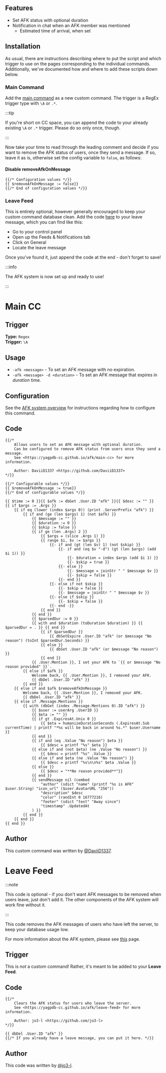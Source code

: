 ## Features

- Set AFK status with optional duration
- Notification in chat when an AFK member was mentioned
  - Estimated time of arrival, when set

## Installation

As usual, there are instructions describing where to put the script and which trigger to use on the pages corresponding to the individual commands. Additionally, we've documented how and where to add these scripts down below.

### Main Command

Add the [main command](#main-cc) as a new custom command. The trigger is a RegEx trigger type with `\A` or `.*`.

:::tip

If you're short on CC space, you can append the code to your already existing `\A` or `.*` trigger. Please do so only once, though.

:::

Now take your time to read through the leading comment and decide if you want to remove the AFK status of users, once they send a message. If so, leave it as is, otherwise set the config variable to `false`, as follows:

#### Disable removeAfkOnMessage

```gotmpl {2}
{{/* Configuration values */}}
{{ $removeAfkOnMessage := false}}
{{/* End of configuration values */}}
```

### Leave Feed

This is entirely optional, however generally encouraged to keep your custom command database clean. Add the code [here](leave-feed) to your leave message, which you can find like this:

- Go to your control panel
- Open up the Feeds & Notifications tab
- Click on General
- Locate the leave message

Once you've found it, just append the code at the end - don't forget to save!

:::info

The AFK system is now set up and ready to use!

:::


# Main CC


## Trigger

**Type:** `Regex`<br />
**Trigger:** `\A`

## Usage

- `-afk <message>` - To set an AFK message with no expiration.
- `-afk <message> -d <duration>` - To set an AFK message that expires in _duration_ time.

## Configuration

See the [AFK system overview](overview/#installation) for instructions regarding how to configure this command.

## Code

```gotmpl
{{/*
	Allows users to set an AFK message with optional duration.
	Can be configured to remove AFK status from users once they send a message.
	See <https://yagpdb-cc.github.io/afk/main-cc> for more information.

	Author: DaviiD1337 <https://github.com/DaviiD1337>
*/}}

{{/* Configurable values */}}
{{ $removeAfkOnMessage := true}}
{{/* End of configurable values */}}

{{ $time := 0 }}{{ $afk := dbGet .User.ID "afk" }}{{ $desc := "" }}
{{ if $args := .Args }}
	{{ if eq (lower (index $args 0)) (print .ServerPrefix "afk") }}
		{{ if and (ge (len $args) 1) (not $afk) }}
			{{ $message := "" }}
			{{ $duration := 0 }}
			{{ $skip := false }}
			{{ if ge (len .Args) 2 }}
				{{ $args = (slice .Args 1) }}
				{{ range $i, $v := $args }}
					{{- if and (gt (len $v) 1) (not $skip) }}
						{{- if and (eq $v "-d") (gt (len $args) (add $i 1)) }}
							{{- $duration = index $args (add $i 1) }}
							{{- $skip = true }}
						{{- else }}
							{{- $message = joinStr " " $message $v }}
							{{- $skip = false }}
						{{- end }}
					{{- else if not $skip }}
						{{- $skip = false }}
						{{- $message = joinStr " " $message $v }}
					{{- else if $skip }}
						{{- $skip = false }}
					{{- end -}}
				{{ end }}
			{{ end }}
			{{ $parsedDur := 0 }}
			{{ with and $duration (toDuration $duration) }} {{ $parsedDur = . }} {{ end }}
				{{ if $parsedDur }}
					{{ dbSetExpire .User.ID "afk" (or $message "No reason") (toInt $parsedDur.Seconds) }}
				{{ else }}
					{{ dbSet .User.ID "afk" (or $message "No reason") }}
				{{ end }}
			{{ .User.Mention }}, I set your AFK to `{{ or $message "No reason provided" }}`.
		{{ else if $afk }}
			Welcome back, {{ .User.Mention }}, I removed your AFK.
			{{ dbDel .User.ID "afk" }}
		{{ end }}
	{{ else if and $afk $removeAfkOnMessage }}
		Welcome back, {{ .User.Mention }}, I removed your AFK.
		{{ dbDel .User.ID "afk" }}
	{{ else if .Message.Mentions }}
		{{ with (dbGet (index .Message.Mentions 0).ID "afk") }}
			{{ $user := userArg .UserID }}
			{{ $eta := "" }}
			{{ if gt .ExpiresAt.Unix 0 }}
				{{ $eta = humanizeDurationSeconds (.ExpiresAt.Sub currentTime) | printf "*%s will be back in around %s.*" $user.Username }}
			{{ end }}
			{{ if and (eq .Value "No reason") $eta }}
				{{ $desc = printf "%s" $eta }}
			{{ else if and (not $eta) (ne .Value "No reason") }}
				{{ $desc = printf "%s" .Value }}
			{{ else if and $eta (ne .Value "No reason") }}
				{{ $desc = printf "%s\n\n%s" $eta .Value }}
			{{ else }}
				{{ $desc = "**No reason provided**"}}
			{{ end }}
			{{ sendMessage nil (cembed
				"author" (sdict "name" (printf "%s is AFK" $user.String) "icon_url" ($user.AvatarURL "256"))
				"description" $desc
				"color" (randInt 0 16777216)
				"footer" (sdict "text" "Away since")
				"timestamp" .UpdatedAt
			) }}
		{{ end }}
	{{ end }}
{{ end }}
```

## Author

This custom command was written by [@DaviiD1337](https://github.com/DaviiD1337).


# Leave Feed

:::note

This code is optional - if you don't want AFK messages to be removed when users leave, just don't add it.
The other components of the AFK system will work fine without it.

:::

This code removes the AFK messages of users who have left the server, to keep your database usage low.

For more information about the AFK system, please see [this](overview) page.

## Trigger

This is _not_ a custom command! Rather, it's meant to be added to your **Leave Feed**.

## Code

```gotmpl
{{/*
	Clears the AFK status for users who leave the server.
	See <https://yagpdb-cc.github.io/afk/leave-feed> for more information.

	Author: jo3-l <https://github.com/jo3-l>
*/}}

{{ dbDel .User.ID "afk" }}
{{/* If you already have a leave message, you can put it here. */}}

```

## Author

This code was written by [@jo3-l](https://github.com/jo3-l).




